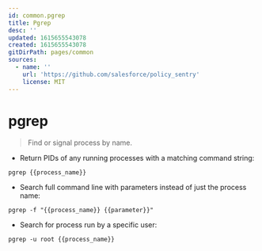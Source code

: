 ```yaml
---
id: common.pgrep
title: Pgrep
desc: ''
updated: 1615655543078
created: 1615655543078
gitDirPath: pages/common
sources:
  - name: ''
    url: 'https://github.com/salesforce/policy_sentry'
    license: MIT
---
```

# pgrep

> Find or signal process by name.

- Return PIDs of any running processes with a matching command string:

`pgrep {{process_name}}`

- Search full command line with parameters instead of just the process name:

`pgrep -f "{{process_name}} {{parameter}}"`

- Search for process run by a specific user:

`pgrep -u root {{process_name}}`

